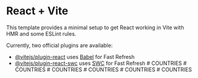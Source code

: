 # React + Vite

This template provides a minimal setup to get React working in Vite with HMR and some ESLint rules.

Currently, two official plugins are available:

- [@vitejs/plugin-react](https://github.com/vitejs/vite-plugin-react/blob/main/packages/plugin-react/README.md) uses [Babel](https://babeljs.io/) for Fast Refresh
- [@vitejs/plugin-react-swc](https://github.com/vitejs/vite-plugin-react-swc) uses [SWC](https://swc.rs/) for Fast Refresh
#   C O U N T R I E S  
 #   C O U N T R I E S  
 #   C O U N T R I E S  
 #   C O U N T R I E S  
 #   C O U N T R I E S  
 #   C O U N T R I E S  
 